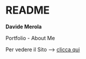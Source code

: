 # README

**Davide Merola**

Portfolio - About Me

Per vedere il Sito \-\-\> [clicca qui](https://davidemerola.github.io/portfolio/)
